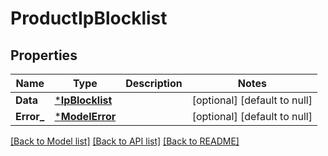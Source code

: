 # ProductIpBlocklist

## Properties
Name | Type | Description | Notes
------------ | ------------- | ------------- | -------------
**Data** | [***IpBlocklist**](IPBlocklist.md) |  | [optional] [default to null]
**Error_** | [***ModelError**](Error.md) |  | [optional] [default to null]

[[Back to Model list]](../README.md#documentation-for-models) [[Back to API list]](../README.md#documentation-for-api-endpoints) [[Back to README]](../README.md)

